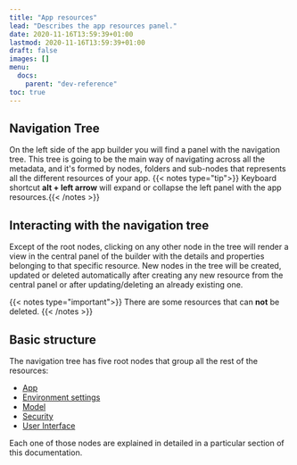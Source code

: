 ```yaml
---
title: "App resources"
lead: "Describes the app resources panel."
date: 2020-11-16T13:59:39+01:00
lastmod: 2020-11-16T13:59:39+01:00
draft: false
images: []
menu:
  docs:
    parent: "dev-reference"
toc: true
---
```


## Navigation Tree 

On the left side of the app builder you will find a panel with the navigation tree. This tree is going to be the main way of navigating across all the metadata, and it's formed by nodes, folders and sub-nodes that represents all the different resources of your app.
{{< notes type="tip">}}
Keyboard shortcut <b>alt + left arrow</b> will expand or collapse the left panel with the app resources.{{< /notes >}}

## Interacting with the navigation tree
Except of the root nodes, clicking on any other node in the tree will render a view in the central panel of the builder with the details and properties belonging to that specific resource. New nodes in the tree will be created, updated or deleted automatically after creating any new resource from the central panel or after updating/deleting an already existing one.

{{< notes type="important">}}
There are some resources that can <b>not</b> be deleted.
{{< /notes >}}

## Basic structure
The navigation tree has five root nodes that group all the rest of the resources: 

- [App]({{site.baseurl}}/app-development-app-settings.html)
- [Environment settings]({{site.baseurl}}/app-development-environment-environment-variables.html)
- [Model]({{site.baseurl}}/app-development-model-entities.html)
- [Security ]({{site.baseurl}}/app-development-security-overview.html)
- [User Interface]({{site.baseurl}}/app-development-ui-overview.html)

Each one of those nodes are explained in detailed in a particular section of this documentation.